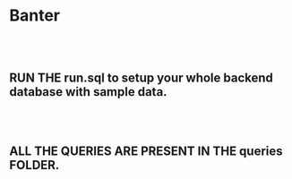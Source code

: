 # Banter

<br/>
<br/>

## RUN THE run.sql to setup your whole backend database with sample data.

<br/>
<br/>

## ALL THE QUERIES ARE PRESENT IN THE queries FOLDER. 